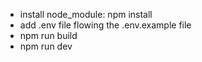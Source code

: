 -  install node_module: npm install
-  add .env file flowing the .env.example file
-  npm run build
-  npm run dev